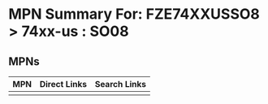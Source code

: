 



# MPN Summary For: FZE74XXUSSO8 > 74xx-us : SO08

## MPNs
  

|MPN|Direct Links|Search Links|
| :--- | :--- | :--- |
||||

